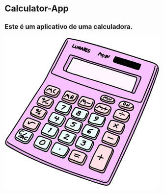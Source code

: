 # Calculator-App

## Este é um aplicativo de uma calculadora.

![Calculator](https://github.com/bielmenezesc/calculator-app/blob/master/calculator.gif?s=20&v=4)
